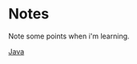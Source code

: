 # Notes
Note some points when i'm learning.

[Java](https://github.com/EatSleepDebug/Notes/blob/main/Java.md)
